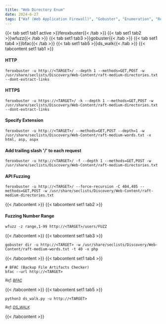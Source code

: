 ```yaml
---
title: "Web Directory Enum"
date: 2024-6-27
tags: ["Waf (Web Application Firewall)", "Gobuster", "Enumeration", "Reconnaissance", "Web", "Directory", "Feroxbuster", "Wfuzz", "IDOR", ".Ds_Store"]
---
```


{{< tab set1 tab1 active >}}feroxbuster{{< /tab >}}
{{< tab set1 tab2 >}}wfuzz{{< /tab >}}
{{< tab set1 tab3 >}}gobuster{{< /tab >}}
{{< tab set1 tab4 >}}bfac{{< /tab >}}
{{< tab set1 tab5 >}}ds_walk{{< /tab >}}
{{< tabcontent set1 tab1 >}}

#### HTTP

```console
feroxbuster -u http://<TARGET>/ --depth 1 --methods=GET,POST -w /usr/share/seclists/Discovery/Web-Content/raft-medium-directories.txt --dont-extract-links
```

#### HTTPS

```console
feroxbuster -u https://<TARGET>/ -k --depth 1 --methods=GET,POST -w /usr/share/seclists/Discovery/Web-Content/raft-medium-directories.txt --dont-extract-links
```

#### Specify Extension

```console
feroxbuster -u http://<TARGET>/ --methods=GET,POST --depth=1 -w /usr/share/seclists/Discovery/Web-Content/raft-medium-words.txt -x html, asp, aspx
```

#### Add trailing slash '/' to each request

```console
feroxbuster -u http://<TARGET>/ -f --depth 1 --methods=GET,POST -w /usr/share/seclists/Discovery/Web-Content/raft-medium-directories.txt
```

#### API Fuzzing

```console
feroxbuster -u http://<TARGET>/ --force-recursion -C 404,405 --methods=GET,POST -w /usr/share/seclists/Discovery/Web-Content/raft-medium-directories.txt
```

{{< /tabcontent >}}
{{< tabcontent set1 tab2 >}}

#### Fuzzing Number Range

```console
wfuzz -z range,1-99 http://<TARGET>/users/FUZZ
```

{{< /tabcontent >}}
{{< tabcontent set1 tab3 >}}

```console
gobuster dir -u http://<TARGET> -w /usr/share/seclists/Discovery/Web-Content/raft-medium-words.txt -t 40 -x php
```

{{< /tabcontent >}}
{{< tabcontent set1 tab4 >}}

```console
# BFAC (Backup File Artifacts Checker)
bfac --url http://<TARGET>
```

<small>*Ref: [BFAC](https://github.com/mazen160/bfac)*</small>

{{< /tabcontent >}}
{{< tabcontent set1 tab5 >}}

```console
python3 ds_walk.py -u http://<TARGET>
```

<small>*Ref: [DS_WALK](https://github.com/Keramas/DS_Walk)*</small>

{{< /tabcontent >}}
